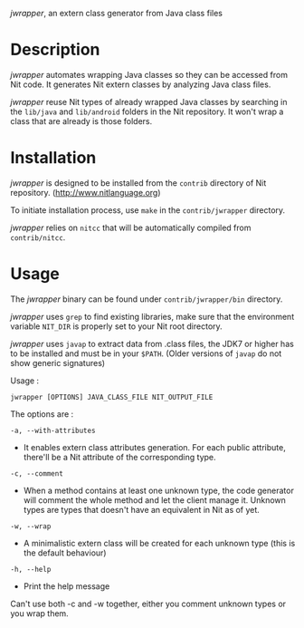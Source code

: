 _jwrapper_, an extern class generator from Java class files

# Description
_jwrapper_ automates wrapping Java classes so they can be accessed from Nit code. It generates Nit extern classes by analyzing Java class files.  

_jwrapper_ reuse Nit types of already wrapped Java classes by searching in the `lib/java` and `lib/android` folders in the Nit repository. It won't wrap a class that are already is those folders.

# Installation
_jwrapper_ is designed to be installed from the `contrib` directory of Nit repository. (http://www.nitlanguage.org)

To initiate installation process, use `make` in the `contrib/jwrapper` directory.

_jwrapper_ relies on `nitcc` that will be automatically compiled from `contrib/nitcc`.

# Usage
The _jwrapper_ binary can be found under `contrib/jwrapper/bin` directory.

_jwrapper_ uses `grep` to find existing libraries, make sure that the environment variable `NIT_DIR` is properly set to your Nit root directory.

_jwrapper_ uses `javap` to extract data from .class files, the JDK7 or higher has to be installed and must be in your `$PATH`. (Older versions of `javap` do not show generic signatures)

Usage :

	jwrapper [OPTIONS] JAVA_CLASS_FILE NIT_OUTPUT_FILE

The options are :

`-a, --with-attributes`

* It enables extern class attributes generation. For each public attribute, there'll be a Nit attribute of the corresponding type.

`-c, --comment`

* When a method contains at least one unknown type, the code generator will comment the whole method and let the client manage it. Unknown types are types that doesn't have an equivalent in Nit as of yet.

`-w, --wrap`

* A minimalistic extern class will be created for each unknown type (this is the default behaviour)

`-h, --help`

* Print the help message

Can't use both -c and -w together, either you comment unknown types or you wrap them.
